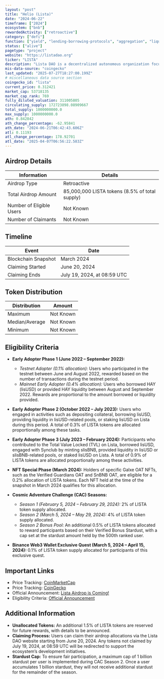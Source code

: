 ```yaml
---
layout: "post"
title: "Helio (Lista)"
date: "2024-06-22"
timeframe: ["2024"]
ecosystem: ["bnb"]
rewardedActivity: ["retroactive"]
category: ["defi"]
function: ["yield", "lending-borrowing-protocols", "aggregation", "liquid-staking", "liquid-staking-tokens", "decentralized-finance"]
status: ["alive"]
pagetype: "project"
website: "https://listadao.org"
ticker: "LISTA"
description: "Lista DAO is a decentralized autonomous organization focusing on creating a comprehensive DeFi ecosystem."
mis-data-source: "coingecko"
last_updated: "2025-07-27T18:27:00.199Z"
# miscellaneous data source section
coingecko_id: "lista"
current_price: 0.312421
market_cap: 53718135
market_cap_rank: 769
fully_diluted_valuation: 311005805
circulating_supply: 172723898.08909667
total_supply: 1000000000.0
max_supply: 1000000000.0
ath: 0.842842
ath_change_percentage: -62.95841
ath_date: "2024-06-21T06:42:43.606Z"
atl: 0.11193
atl_change_percentage: 178.92701
atl_date: "2025-04-07T06:56:22.583Z"
---
```


## Airdrop Details

| Information              | Details                                        |
| ------------------------ | ---------------------------------------------- |
| Airdrop Type             | Retroactive                                    |
| Total Airdrop Amount     | 85,000,000 LISTA tokens (8.5% of total supply) |
| Number of Eligible Users | Not Known                                      |
| Number of Claimants      | Not Known                                      |

## Timeline

| Event               | Date                        |
| ------------------- | --------------------------- |
| Blockchain Snapshot | March 2024                  |
| Claiming Started    | June 20, 2024               |
| Claiming Ends       | July 19, 2024, at 08:59 UTC |

## Token Distribution

| Distribution   | Amount    |
| -------------- | --------- |
| Maximum        | Not Known |
| Median/Average | Not Known |
| Minimum        | Not Known |

## Eligibility Criteria

- **Early Adopter Phase 1 (June 2022 – September 2022):**

  - _Testnet Adopter (0.1% allocation):_ Users who participated in the testnet between June and August 2022, rewarded based on the number of transactions during the testnet period.
  - _Mainnet Early Adopter (0.4% allocation):_ Users who borrowed HAY (lisUSD) or provided HAY liquidity between August and September 2022. Rewards are proportional to the amount borrowed or liquidity provided.

- **Early Adopter Phase 2 (October 2022 – July 2023):** Users who engaged in activities such as depositing collateral, borrowing lisUSD, providing liquidity in lisUSD-related pools, or staking lisUSD on Lista during this period. A total of 0.3% of LISTA tokens are allocated proportionally among these tasks.

- **Early Adopter Phase 3 (July 2023 – February 2024):** Participants who contributed to the Total Value Locked (TVL) on Lista, borrowed lisUSD, engaged with Synclub by minting slisBNB, provided liquidity in lisUSD or slisBNB-related pools, or staked lisUSD on Lista. A total of 0.9% of LISTA tokens are allocated proportionally among these activities.

- **NFT Special Phase (March 2024):** Holders of specific Galxe OAT NFTs, such as the Verified Guardians OAT and SnBNB OAT, are eligible for a 0.2% allocation of LISTA tokens. Each NFT held at the time of the snapshot in March 2024 qualifies for this allocation.

- **Cosmic Adventure Challenge (CAC) Seasons:**

  - _Season 1 (February 5, 2024 – February 29, 2024):_ 2% of LISTA token supply allocated.
  - _Season 2 (March 5, 2024 – May 29, 2024):_ 4% of LISTA token supply allocated.
  - _Season 2 Bonus Pool:_ An additional 0.5% of LISTA tokens allocated to reward participants based on their Verified Bonus Stardust, with a cap set at the stardust amount held by the 500th ranked user.

- **Binance Web3 Wallet Exclusive Quest (March 5, 2024 – April 15, 2024):** 0.1% of LISTA token supply allocated for participants of this exclusive quest.

## Important Links

- Price Tracking: [CoinMarketCap](https://coinmarketcap.com/currencies/lista)
- Price Tracking: [CoinGecko](https://www.coingecko.com/en/coins/lista)
- Official Announcement: [Lista Airdrop is Coming!](https://medium.com/listadao/lista-airdrop-is-coming-62158e6f3fbd)
- Eligibility Criteria: [Official Announcement](https://medium.com/listadao/lista-airdrop-is-coming-62158e6f3fbd)

## Additional Information

- **Unallocated Tokens:** An additional 1.5% of LISTA tokens are reserved for future rewards, with details to be announced.
- **Claiming Process:** Users can claim their airdrop allocations via the Lista DAO website starting from June 20, 2024. Any tokens not claimed by July 19, 2024, at 08:59 UTC will be redirected to support the ecosystem’s development initiatives.
- **Stardust Cap:** To ensure fair participation, a maximum cap of 1 billion stardust per user is implemented during CAC Season 2. Once a user accumulates 1 billion stardust, they will not receive additional stardust for the remainder of the season.